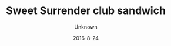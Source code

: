 ---
title: 'Sweet Surrender club sandwich'
description: 'Økologisk hjemmebagt grovbolle med pesto mayonnaise, salatblade, sesam stegt kylling, bacon, syltede rødløg og frisk tomat. Kan bestilles som en salat. Vælg mellem økologisk grovbolle, rugbrød eller glutenfri brød (glutenfri +20kr.)'
image: b2507aca971c5f63f884045c336dcfdc3d5939a2
price: '60'
size: '2'
color: '#ffffff'
meta:
    id: 31147b8d989100bed3602cc8e3e340ea0142ebca
    parentId: f20f57fa9c3d8bff0902cfb33f350091a3a48d51
    language: da
date: '2016-8-24'
author: Unknown
---